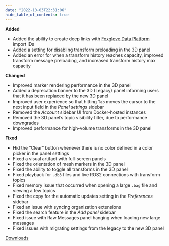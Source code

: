 ```yaml
---
date: "2022-10-03T22:31:06"
hide_table_of_contents: true
---
```

**Added**
- Added the ability to create deep links with [Foxglove Data Platform](https://foxglove.dev/data-platform) import IDs 
- Added a setting for disabling transform preloading in the 3D panel 
- Added an error for when a transform history reaches capacity, improved transform message preloading, and increased transform history max capacity 

**Changed**
- Improved marker rendering performance in the 3D panel  
- Added a deprecation banner to the 3D (Legacy) panel informing users that it has been replaced by the new 3D panel 
- Improved user experience so that hitting `Tab` moves the cursor to the next input field in the _Panel settings_ sidebar
- Removed the _Account_ sidebar UI from Docker-hosted instances
- Removed the 3D panel’s topic visibility filter, due to performance downgrades 
- Improved performance for high-volume transforms in the 3D panel 

**Fixed**
- Hid the “Clear” button whenever there is no color defined in a color picker in the panel settings 
- Fixed a visual artifact with full-screen panels 
- Fixed the orientation of mesh markers in the 3D panel 
- Fixed the ability to toggle all transforms in the 3D panel 
- Fixed playback for `.db3` files and live ROS2 connections with transform topics 
- Fixed memory issue that occurred when opening a large `.bag` file and viewing a few topics 
- Fixed the copy for the automatic updates setting in the _Preferences_ sidebar 
- Fixed an issue with syncing organization extensions 
- Fixed the search feature in the _Add panel_ sidebar 
- Fixed issue with Raw Messages panel hanging when loading new large messages 
- Fixed issues with migrating settings from the legacy to the new 3D panel

<!-- truncate -->
[Downloads](https://github.com/foxglove/studio/releases/tag/v1.27.0)
